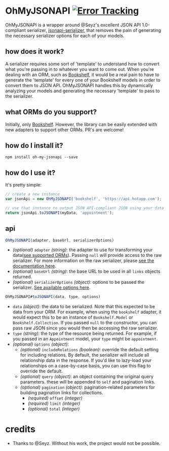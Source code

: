 # OhMyJSONAPI [![Error Tracking](https://d26gfdfi90p7cf.cloudfront.net/rollbar-badge.144534.o.png)](https://rollbar.com)
OhMyJSONAPI is a wrapper around @Seyz's excellent JSON API 1.0-compliant serializer, [jsonapi-serializer](https://github.com/SeyZ/jsonapi-serializer), that removes the pain of generating the necessary serializer options for each of your models.

## how does it work?
A serializer requires some sort of 'template' to understand how to convert what you're passing in to whatever you want to come out. When you're dealing with an ORM, such as [Bookshelf](https://github.com/tgriesser/bookshelf), it would be a real pain to have to generate the 'template' for every one of your Bookshelf models in order to convert them to JSON API. OhMyJSONAPI handles this by dynamically analyzing your models and generating the necessary 'template' to pass to the serializer.

## what ORMs do you support?
Initially, only [Bookshelf](https://github.com/tgriesser/bookshelf). However, the library can be easily extended with new adapters to support other ORMs. PR's are welcome!

## how do I install it?
`npm install oh-my-jsonapi --save`

## how do I use it?
It's pretty simple:

```javascript
// create a new instance
var jsonApi = new OhMyJSONAPI('bookshelf', 'https://api.hotapp.com');

// use that instance to output JSON API-compliant JSON using your data
return jsonApi.toJSONAPI(myData, 'appointment');
```

## api
```javascript
OhMyJSONAPI(adapter, baseUrl, serializerOptions)
```
- _(optional)_ `adapter` _(string)_: the adapter to use for transforming your data([see supported ORMs](#what-orms-do-you-support?)). Passing `null` will provide access to the raw serializer. For more information on the raw serializer, please [see the documentation here](https://github.com/SeyZ/jsonapi-serializer#documentation).
- _(optional)_ `baseUrl` _(string)_: the base URL to be used in all `links` objects returned.
- _(optional)_ `serializerOptions` _(object)_: options to be passed the serializer. [See available options here](https://github.com/SeyZ/jsonapi-serializer#documentation).

```javascript
OhMyJSONAPI#toJSONAPI(data, type, options)
```
- `data` _(object)_: the data to be serialized. Note that this expected to be data from your ORM. For example, when using the `bookshelf` adapter, it would expect this to be an instance of `Bookshelf.Model` or `Bookshelf.Collection`. If you passed `null` to the constructor, you can pass raw JSON since you would then be accessing the raw serializer.
- `type` _(string)_: the type of the resource being returned. For example, if you passed in an `Appointment` model, your `type` might be `appointment`.
- _(optional)_ `options` _(object)_:
  - _(optional)_ `includeRelations` _(boolean)_: override the default setting for including relations. By default, the serializer will include all relationship data in the response. If you'd like to lazy-load your relationships on a case-by-case basis, you can use this flag to override the default.
  - _(optional)_ `query` _(object)_: an object containing the original query parameters. these will be appended to `self` and pagination links.
  - _(optional)_ `pagination` _(object)_: pagination-related parameters for building pagination links for collections.
    - _(required)_ `offset` _(integer)_
    - _(required)_ `limit` _(integer)_
    - _(optional)_ `total` _(integer)_

# credits
- Thanks to @Seyz. Without his work, the project would not be possible.
